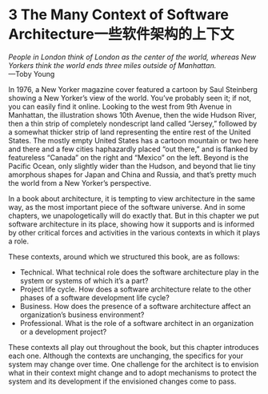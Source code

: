 3 The Many Context of Software Architecture一些软件架构的上下文
===

_People in London think of London as the center of the world, whereas New Yorkers think the world ends three miles outside of Manhattan._  
—Toby Young

In 1976, a New Yorker magazine cover featured a cartoon by Saul Steinberg showing a New Yorker’s view of the world. You’ve probably seen it; if not, you can easily find it online. Looking to the west from 9th Avenue in Manhattan, the illustration shows 10th Avenue, then the wide Hudson River, then a thin strip of completely nondescript land called “Jersey,” followed by a somewhat thicker strip of land representing the entire rest of the United States. The mostly empty United States has a cartoon mountain or two here and there and a few cities haphazardly placed “out there,” and is flanked by featureless “Canada” on the right and “Mexico” on the left. Beyond is the Pacific Ocean, only slightly wider than the Hudson, and beyond that lie tiny amorphous shapes for Japan and China and Russia, and that’s pretty much the world from a New Yorker’s perspective.

In a book about architecture, it is tempting to view architecture in the same way, as the most important piece of the software universe. And in some chapters, we unapologetically will do exactly that. But in this chapter we put software architecture in its place, showing how it supports and is informed by other critical forces and activities in the various contexts in which it plays a role.

These contexts, around which we structured this book, are as follows:

* Technical. What technical role does the software architecture play in the system or systems of which it’s a part?
* Project life cycle. How does a software architecture relate to the other phases of a software development life cycle?
* Business. How does the presence of a software architecture affect an organization’s business environment?
* Professional. What is the role of a software architect in an organization or a development project?

These contexts all play out throughout the book, but this chapter introduces each one. Although the contexts are unchanging, the specifics for your system may change over time. One challenge for the architect is to envision what in their context might change and to adopt mechanisms to protect the system and its development if the envisioned changes come to pass.